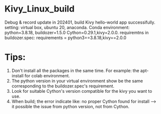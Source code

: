 # Kivy_Linux_build
Debug &amp; record
update in 202401, build Kivy hello-world app successifully.
setting: virtual box, ubuntu 20, anaconda.
Conda environment: python=3.8.18, buildozer=1.5.0
Cython=0.29.1,kivy=2.0.0.
requiremtns in buildozer.spec: requirements = python3==3.8.18,kivy==2.0.0
# Tips:
1. Don't install all the packages in the same time. For example: the apt-install for colab environment.
2. The python version in your virtual environment show be the same corresponding to the buildozer.spec's requirement.
3. Look for suitable Cython's version compatible for the kivy you want to use.
4. When build; the error indicate like: no proper Cython found for install --> it possible the issue from python version, not from Cython. 


